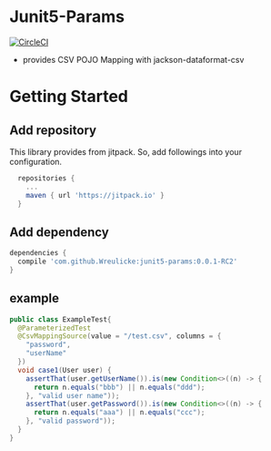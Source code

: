 # Junit5-Params

[![CircleCI](https://circleci.com/gh/Wreulicke/junit5-params.svg?style=svg)](https://circleci.com/gh/Wreulicke/junit5-params)

* provides CSV POJO Mapping with jackson-dataformat-csv

# Getting Started

## Add repository

This library provides from jitpack.
So, add followings into your configuration.

```groovy
  repositories {
    ...
    maven { url 'https://jitpack.io' }
  }
```

## Add dependency

```groovy
dependencies {
  compile 'com.github.Wreulicke:junit5-params:0.0.1-RC2'
}
```

## example 

```java
public class ExampleTest{ 
  @ParameterizedTest
  @CsvMappingSource(value = "/test.csv", columns = {
    "password",
    "userName"
  })
  void case1(User user) {
    assertThat(user.getUserName()).is(new Condition<>((n) -> {
      return n.equals("bbb") || n.equals("ddd");
    }, "valid user name"));
    assertThat(user.getPassword()).is(new Condition<>((n) -> {
      return n.equals("aaa") || n.equals("ccc");
    }, "valid password"));
  }
}
```

